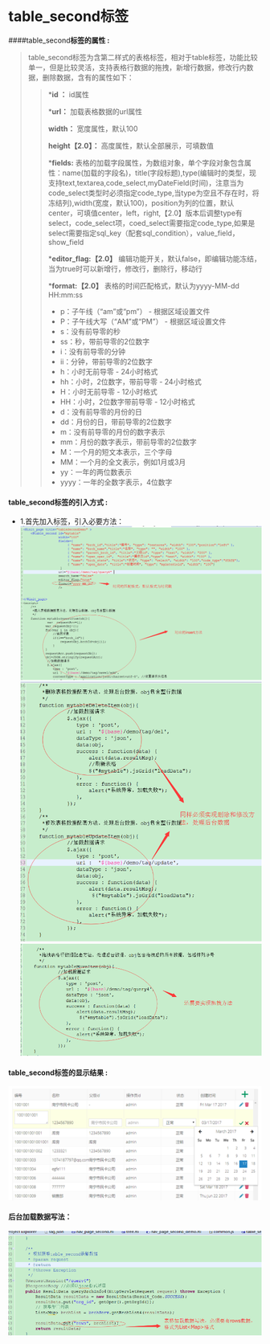 # table_second**标签**

####table_second**标签的属性 :**

> table_second标签为含第二样式的表格标签，相对于table标签，功能比较单一，但是比较灵活，支持表格行数据的拖拽，新增行数据，修改行内数据，删除数据，含有的属性如下：
>
> > ***id ：** id属性
> >
> > ***url：** 加载表格数据的url属性
> >
> > **width：** 宽度属性，默认100
> >
> > **height【2.0】：** 高度属性，默认全部展示，可填数值
> >
> > ***fields:** 表格的加载字段属性，为数组对象，单个字段对象包含属性：name(加载的字段名)，title(字段标题),type(编辑时的类型，现支持text,textarea,code_select,myDateField(时间)，注意当为code_select类型时必须指定code_type,当type为空且不存在时，将冻结列),width(宽度，默认100)，position为列的位置，默认center，可填值center，left，right,【2.0】版本后调整type有select，code_select项，coed_select需要指定code_type,如果是select需要指定sql_key（配套sql_condition），value_field，show_field
> >
> > ***editor_flag:【2.0】** 编辑功能开关，默认false，即编辑功能冻结，当为true时可以新增行，修改行，删除行，移动行
> >
> > ***format:【2.0】** 表格的时间匹配格式，默认为yyyy-MM-dd HH:mm:ss
> > * p：子午线（“am”或“pm”） - 根据区域设置文件
> > * P：子午线大写（“AM”或“PM”） - 根据区域设置文件
> > * s：没有前导零的秒
> > * ss：秒，带前导零的2位数字
> > * i：没有前导零的分钟
> > * ii：分钟，带前导零的2位数字
> > * h：小时无前导零 - 24小时格式
> > * hh：小时，2位数字，带前导零 - 24小时格式
> > * H：小时无前导零 - 12小时格式
> > * HH：小时，2位数字带前导零 - 12小时格式
> > * d：没有前导零的月份的日
> > * dd：月份的日，带前导零的2位数字
> > * m：没有前导零的月份的数字表示
> > * mm：月份的数字表示，带前导零的2位数字
> > * M：一个月的短文本表示，三个字母
> > * MM：一个月的全文表示，例如1月或3月
> > * yy：一年的两位数表示
> > * yyyy：一年的全数字表示，4位数字








#### table_second标签的引入方式 :
* 1.首先加入标签，引入必要方法：
![](/assets/table_second8.png)
![](/assets/table_second2.png)
![](/assets/table_second3.png)
#### table_second标签的显示结果 :

![](/assets/table_second7.png)
#### 后台加载数据写法：
![](/assets/table_second5.png)

